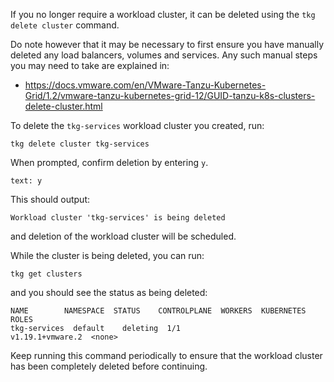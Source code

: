 If you no longer require a workload cluster, it can be deleted using the ``tkg delete cluster`` command.

Do note however that it may be necessary to first ensure you have manually deleted any load balancers, volumes and services. Any such manual steps you may need to take are explained in:

* https://docs.vmware.com/en/VMware-Tanzu-Kubernetes-Grid/1.2/vmware-tanzu-kubernetes-grid-12/GUID-tanzu-k8s-clusters-delete-cluster.html

To delete the ``tkg-services`` workload cluster you created, run:

```execute-1
tkg delete cluster tkg-services
```

When prompted, confirm deletion by entering ``y``.

```terminal:input
text: y
```

This should output:

```
Workload cluster 'tkg-services' is being deleted
```

and deletion of the workload cluster will be scheduled.

While the cluster is being deleted, you can run:

```execute-1
tkg get clusters
```

and you should see the status as being deleted:

```
NAME        NAMESPACE  STATUS    CONTROLPLANE  WORKERS  KUBERNETES        ROLES  
tkg-services  default    deleting  1/1                    v1.19.1+vmware.2  <none> 
```

Keep running this command periodically to ensure that the workload cluster has been completely deleted before continuing.
